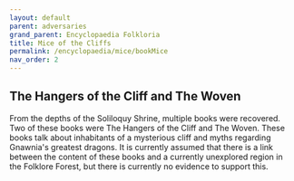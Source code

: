 ```yaml
---
layout: default
parent: adversaries
grand_parent: Encyclopaedia Folkloria
title: Mice of the Cliffs
permalink: /encyclopaedia/mice/bookMice
nav_order: 2
---
```


## The Hangers of the Cliff and The Woven

From the depths of the Soliloquy Shrine, multiple books were recovered. Two of these books were The Hangers of the Cliff and The Woven. These books talk about inhabitants of a mysterious cliff and myths regarding Gnawnia's greatest dragons. It is currently assumed that there is a link between the content of these books and a currently unexplored region in the Folklore Forest, but there is currently no evidence to support this.